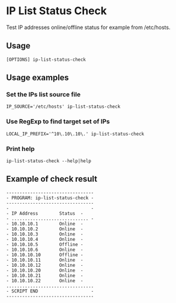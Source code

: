 # IP List Status Check

Test IP addresses online/offline status for example from /etc/hosts.

## Usage

```
[OPTIONS] ip-list-status-check
```
## Usage examples

### Set the IPs list source file

```
IP_SOURCE='/etc/hosts' ip-list-status-check
```

### Use RegExp to find target set of IPs

```
LOCAL_IP_PREFIX='^10\.10\.10\.' ip-list-status-check
```

### Print help

```
ip-list-status-check --help|help
```

## Example of check result

```
---------------------------------
- PROGRAM: ip-list-status-check -
---------------------------------
-                               -
- IP Address		Status  -
- ............................. -
- 10.10.10.1		Online  -
- 10.10.10.2		Online  -
- 10.10.10.3		Online  -
- 10.10.10.4		Online  -
- 10.10.10.5		Offline -
- 10.10.10.6		Online  -
- 10.10.10.10		Offline -
- 10.10.10.11		Online  -
- 10.10.10.12		Online  -
- 10.10.10.20		Online  -
- 10.10.10.21		Online  -
- 10.10.10.22		Online  -
.................................
- SCRIPT END                    -
---------------------------------
```
